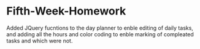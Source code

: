 # Fifth-Week-Homework

Added JQuery fucntions to the day planner to enble editing of daily tasks, and adding all the hours and color coding to enble marking of compleated tasks and which were not.
